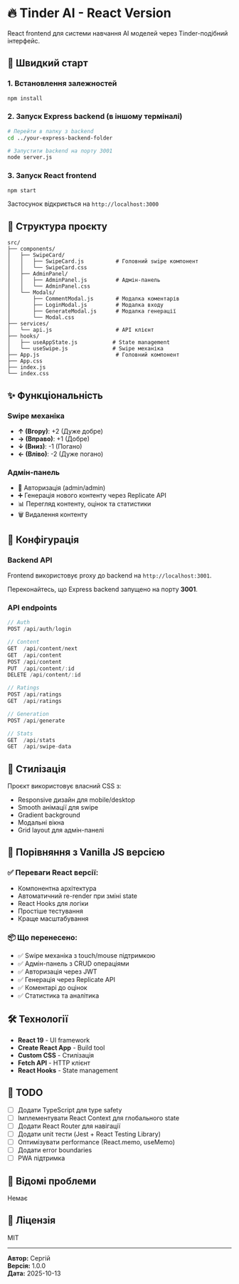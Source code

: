 # 🔥 Tinder AI - React Version

React frontend для системи навчання AI моделей через Tinder-подібний інтерфейс.

## 🚀 Швидкий старт

### 1. Встановлення залежностей

```bash
npm install
```

### 2. Запуск Express backend (в іншому терміналі)

```bash
# Перейти в папку з backend
cd ../your-express-backend-folder

# Запустити backend на порту 3001
node server.js
```

### 3. Запуск React frontend

```bash
npm start
```

Застосунок відкриється на `http://localhost:3000`

## 📁 Структура проєкту

```
src/
├── components/
│   ├── SwipeCard/
│   │   ├── SwipeCard.js          # Головний swipe компонент
│   │   └── SwipeCard.css
│   ├── AdminPanel/
│   │   ├── AdminPanel.js         # Адмін-панель
│   │   └── AdminPanel.css
│   └── Modals/
│       ├── CommentModal.js       # Модалка коментарів
│       ├── LoginModal.js         # Модалка входу
│       ├── GenerateModal.js      # Модалка генерації
│       └── Modal.css
├── services/
│   └── api.js                    # API клієнт
├── hooks/
│   ├── useAppState.js           # State management
│   └── useSwipe.js              # Swipe механіка
├── App.js                        # Головний компонент
├── App.css
├── index.js
└── index.css
```

## ✨ Функціональність

### Swipe механіка
- **↑ (Вгору)**: +2 (Дуже добре)
- **→ (Вправо)**: +1 (Добре)
- **↓ (Вниз)**: -1 (Погано)
- **← (Вліво)**: -2 (Дуже погано)

### Адмін-панель
- 🔐 Авторизація (admin/admin)
- ➕ Генерація нового контенту через Replicate API
- 📊 Перегляд контенту, оцінок та статистики
- 🗑️ Видалення контенту

## 🔧 Конфігурація

### Backend API
Frontend використовує proxy до backend на `http://localhost:3001`.

Переконайтесь, що Express backend запущено на порту **3001**.

### API endpoints

```javascript
// Auth
POST /api/auth/login

// Content
GET  /api/content/next
GET  /api/content
POST /api/content
PUT  /api/content/:id
DELETE /api/content/:id

// Ratings
POST /api/ratings
GET  /api/ratings

// Generation
POST /api/generate

// Stats
GET  /api/stats
GET  /api/swipe-data
```

## 🎨 Стилізація

Проєкт використовує власний CSS з:
- Responsive дизайн для mobile/desktop
- Smooth анімації для swipe
- Gradient background
- Модальні вікна
- Grid layout для адмін-панелі

## 🔄 Порівняння з Vanilla JS версією

### ✅ Переваги React версії:
- Компонентна архітектура
- Автоматичний re-render при зміні state
- React Hooks для логіки
- Простіше тестування
- Краще масштабування

### 📦 Що перенесено:
- ✅ Swipe механіка з touch/mouse підтримкою
- ✅ Адмін-панель з CRUD операціями
- ✅ Авторизація через JWT
- ✅ Генерація через Replicate API
- ✅ Коментарі до оцінок
- ✅ Статистика та аналітика

## 🛠️ Технології

- **React 19** - UI framework
- **Create React App** - Build tool
- **Custom CSS** - Стилізація
- **Fetch API** - HTTP клієнт
- **React Hooks** - State management

## 📝 TODO

- [ ] Додати TypeScript для type safety
- [ ] Імплементувати React Context для глобального state
- [ ] Додати React Router для навігації
- [ ] Додати unit тести (Jest + React Testing Library)
- [ ] Оптимізувати performance (React.memo, useMemo)
- [ ] Додати error boundaries
- [ ] PWA підтримка

## 🐛 Відомі проблеми

Немає

## 📄 Ліцензія

MIT

---

**Автор:** Сергій  
**Версія:** 1.0.0  
**Дата:** 2025-10-13

